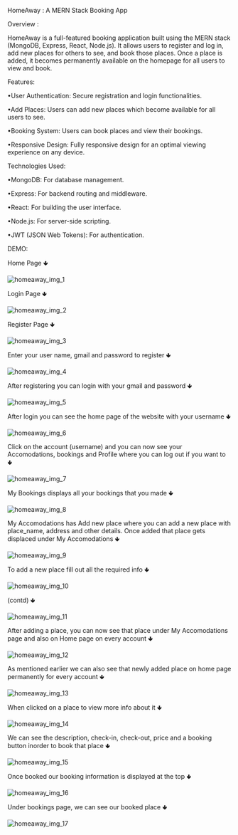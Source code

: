 HomeAway : A MERN Stack Booking App

Overview :

HomeAway is a full-featured booking application built using the MERN stack (MongoDB, Express, React, Node.js). It allows users to register and log in, add new places for others to see, and book those places. Once a place is added, it becomes permanently available on the homepage for all users to view and book.


Features:

•User Authentication: Secure registration and login functionalities.

•Add Places: Users can add new places which become available for all users to see.

•Booking System: Users can book places and view their bookings.

•Responsive Design: Fully responsive design for an optimal viewing experience on any device.

Technologies Used:

•MongoDB: For database management.

•Express: For backend routing and middleware.

•React: For building the user interface.

•Node.js: For server-side scripting.

•JWT (JSON Web Tokens): For authentication.

DEMO: 

Home Page  🢃

![homeaway_img_1](https://github.com/user-attachments/assets/f9ff9fc5-c261-4789-a185-deed8f9d43c2)

Login Page  🢃

![homeaway_img_2](https://github.com/user-attachments/assets/d3f3c36b-2a6c-4fc8-8848-d7f7d1d2957a)

Register Page  🢃

![homeaway_img_3](https://github.com/user-attachments/assets/6d4dd096-8b8f-4bb8-a926-cb24ba63a1fb)

Enter your user name, gmail and password to register  🢃

![homeaway_img_4](https://github.com/user-attachments/assets/9acb418d-f539-4aee-84f8-fcb3e5fb9260)

After registering you can login with your gmail and password  🢃

![homeaway_img_5](https://github.com/user-attachments/assets/4db109f3-3245-46d7-bafe-24422ee39da4)

After login you can see the home page of the website with your username  🢃

![homeaway_img_6](https://github.com/user-attachments/assets/a279b7a5-455e-4a60-9a76-4c2ac719d0e8)

Click on the account (username) and you can now see your Accomodations, bookings and Profile where you can log out if you want to  🢃

![homeaway_img_7](https://github.com/user-attachments/assets/b8584cd5-3b2a-42f5-abbc-1f25002c3c73)

My Bookings displays all your bookings that you made  🢃

![homeaway_img_8](https://github.com/user-attachments/assets/8d4f3788-0a51-45a4-85ba-5f372c801f16)

My Accomodations has Add new place where you can add a new place with place_name, address and other details. Once added that place gets displaced under My Accomodations 🢃

![homeaway_img_9](https://github.com/user-attachments/assets/5a4f7b3d-1ae2-436e-bb6f-c0809a9362b0)

To add a new place fill out all the required info  🢃

![homeaway_img_10](https://github.com/user-attachments/assets/fa3c04b7-c523-4eb9-8efa-22f2779af3ec)

(contd)  🢃

![homeaway_img_11](https://github.com/user-attachments/assets/d5e40847-5914-411e-88bf-b04310234fa8)

After adding a place, you can now see that place under My Accomodations page and also on Home page on every account  🢃

![homeaway_img_12](https://github.com/user-attachments/assets/93975c6a-3685-4aac-a630-35438e8a40ba)

As mentioned earlier we can also see that newly added place on home page permanently for every account 🢃

![homeaway_img_13](https://github.com/user-attachments/assets/16117f9e-ebe5-417d-96ca-4292c8780a9b)

When clicked on a place to view more info about it  🢃

![homeaway_img_14](https://github.com/user-attachments/assets/7b964e05-e5a5-4a66-8a1d-17a7709d7a26)

We can see the description, check-in, check-out, price and a booking button inorder to book that place  🢃

![homeaway_img_15](https://github.com/user-attachments/assets/2f3db349-9271-4159-a6f7-cce1304c03a9)

Once booked our booking information is displayed at the top  🢃

![homeaway_img_16](https://github.com/user-attachments/assets/f13fbc08-0fa5-4e7c-9452-f08b00fb9ce0)

Under bookings page, we can see our booked place  🢃

![homeaway_img_17](https://github.com/user-attachments/assets/8b49ae46-bfd3-4646-af87-021be796e87e)




